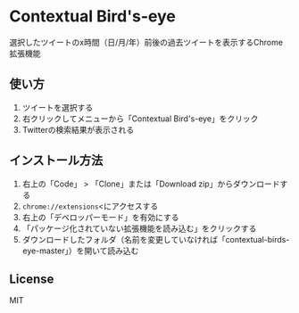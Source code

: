 # Contextual Bird's-eye
選択したツイートのx時間（日/月/年）前後の過去ツイートを表示するChrome拡張機能

## 使い方
1. ツイートを選択する
2. 右クリックしてメニューから「Contextual Bird's-eye」をクリック
3. Twitterの検索結果が表示される

## インストール方法
1. 右上の「Code」 > 「Clone」または「Download zip」からダウンロードする
2. `chrome://extensions`<にアクセスする
3. 右上の「デベロッパーモード」を有効にする
4. 「パッケージ化されていない拡張機能を読み込む」をクリックする
5. ダウンロードしたフォルダ（名前を変更していなければ「contextual-birds-eye-master」）を開いて読み込む

## License
MIT
